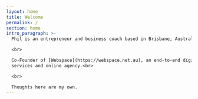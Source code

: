 ```yaml
---
layout: home
title: Welcome
permalink: /
section: home
intro_paragraph: >-
  Phil is an entrepreneur and business coach based in Brisbane, Australia.<br>

  <br>

  Co-Founder of [Webspace](https://webspace.net.au), an end-to-end digital
  services and online agency.<br>

  <br>

  Thoughts here are my own.
---
```


